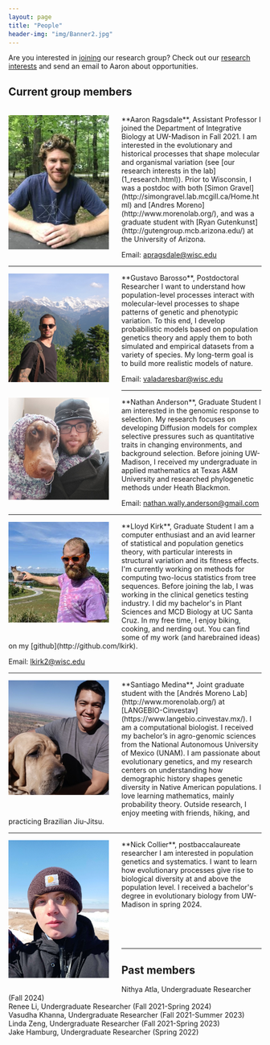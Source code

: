 ```yaml
---
layout: page
title: "People"
header-img: "img/Banner2.jpg"
---
```


Are you interested in [joining](3_join.html) our research group? Check out our
[research interests](1_research.html) and send an email to Aaron about
opportunities.

## Current group members

<br>

<div style="float: left; padding-right: 25px; padding-bottom: 25px">
	<a href="http://apragsdale.github.io/img/aaron-ragsdale.jpg"><img src="/img/aaron-ragsdale.jpg" width="200" alt="Aaron Ragsdale" onclick="_gaq.push(['_trackEvent', 'IMGs', 'Image', 'Ironman']);" /></a>
</div>
**Aaron Ragsdale**, Assistant Professor  
I joined the Department of Integrative Biology at UW-Madison in Fall 2021.
I am interested in the evolutionary and historical processes that shape
molecular and organismal variation (see [our research interests in the lab](1_research.html)).
Prior to Wisconsin, I was a postdoc with both
[Simon Gravel](http://simongravel.lab.mcgill.ca/Home.html) and
[Andres Moreno](http://www.morenolab.org/), and was a graduate student with
[Ryan Gutenkunst](http://gutengroup.mcb.arizona.edu/) at the University of Arizona.

Email: [apragsdale@wisc.edu](mailto:apragsdale@wisc.edu)

---

<div style="float: left; padding-right:25px; padding-bottom: 25px">
    <a href="httep://apragsdale.github.io/img/gustavo-barroso.jpeg"><img src="/img/gustavo-barroso.jpeg" width="200" alt="Gustavo Barroso" onclick="_gaq.push(['_trackEvent', 'IMGs', 'Image', 'Ironman']);" /></a>
</div>
**Gustavo Barosso**, Postdoctoral Researcher  
I want to understand how population-level processes interact with
molecular-level processes to shape patterns of genetic and phenotypic
variation. To this end, I develop probabilistic models based on population
genetics theory and apply them to both simulated and empirical datasets from
a variety of species. My long-term goal is to build more realistic models of
nature.

Email: [valadaresbar@wisc.edu](mailto:valadaresbar@wisc.edu)

---

<div style="float: left; padding-right:25px; padding-bottom: 25px">
    <a href="httep://apragsdale.github.io/img/nathan-anderson.png"><img src="/img/nathan-anderson.png" width="200" alt="Nathan Anderson" onclick="_gaq.push(['_trackEvent', 'IMGs', 'Image', 'Ironman']);" /></a>
</div>
**Nathan Anderson**, Graduate Student  
I am interested in the genomic response to selection. My research focuses on
developing Diffusion models for complex selective pressures such as
quantitative traits in changing environments, and background selection. Before
joining UW-Madison, I received my undergraduate in applied mathematics at Texas
A&M University and researched phylogenetic methods under Heath Blackmon.

Email: [nathan.wally.anderson@gmail.com](mailto:nathan.wally.anderson@gmail.com)

---

<div style="float: left; padding-right:25px; padding-bottom: 25px">
    <a href="httep://apragsdale.github.io/img/lloyd-kirk.jpeg"><img src="/img/lloyd-kirk.jpeg" width="200" alt="Lloyd Kirk" onclick="_gaq.push(['_trackEvent', 'IMGs', 'Image', 'Ironman']);" /></a>
</div>
**Lloyd Kirk**, Graduate Student  
I am a computer enthusiast and an avid learner of statistical and population
genetics theory, with particular interests in structural variation and its
fitness effects. I'm currently working on methods for computing two-locus
statistics from tree sequences. Before joining the lab, I was working in the
clinical genetics testing industry. I did my bachelor's in Plant Sciences and
MCD Biology at UC Santa Cruz. In my free time, I enjoy biking, cooking, and
nerding out. You can find some of my work (and harebrained ideas) on my
[github](http://github.com/lkirk).

Email: [lkirk2@wisc.edu](mailto:lkirk2@wisc.edu)

---

<div style="float: left; padding-right:25px; padding-bottom: 25px">
    <a href="httep://apragsdale.github.io/img/santiago-medina.jpeg"><img src="/img/santiago-medina.jpeg" width="200" alt="Santiago Medina" onclick="_gaq.push(['_trackEvent', 'IMGs', 'Image', 'Ironman']);" /></a>
</div>
**Santiago Medina**, Joint graduate student with the
[Andrés Moreno Lab](http://www.morenolab.org/)
at [LANGEBIO-Cinvestav](https://www.langebio.cinvestav.mx/).  
I am a computational biologist. I received my bachelor’s in agro-genomic
sciences from the National Autonomous University of Mexico (UNAM). I am
passionate about evolutionary genetics, and my research centers on
understanding how demographic history shapes genetic diversity in Native
American populations. I love learning mathematics, mainly probability theory.
Outside research, I enjoy meeting with friends, hiking, and practicing
Brazilian Jiu-Jitsu.

---

<div style="float: left; padding-right:25px; padding-bottom: 25px">
    <a href="httep://apragsdale.github.io/img/nick-collier.jpg"><img src="/img/nick-collier.jpg" width="200" alt="Nick Collier" onclick="_gaq.push(['_trackEvent', 'IMGs', 'Image', 'Ironman']);" /></a>
</div>
**Nick Collier**, postbaccalaureate researcher  
I am interested in population genetics and systematics. I want to learn how evolutionary processes give rise to biological diversity at and above the population level. I received a bachelor's degree in evolutionary biology from UW-Madison in spring 2024.

<br><br><br>

---

## Past members

Nithya Atla, Undergraduate Researcher (Fall 2024)  
Renee Li, Undergraduate Researcher (Fall 2021-Spring 2024)  
Vasudha Khanna, Undergraduate Researcher (Fall 2021-Summer 2023)  
Linda Zeng, Undergraduate Researcher (Fall 2021-Spring 2023)  
Jake Hamburg, Undergraduate Researcher (Spring 2022)
